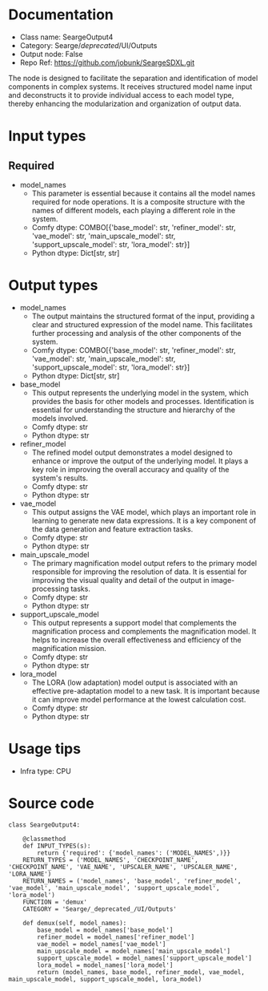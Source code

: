 # Documentation
- Class name: SeargeOutput4
- Category: Searge/_deprecated_/UI/Outputs
- Output node: False
- Repo Ref: https://github.com/jobunk/SeargeSDXL.git

The node is designed to facilitate the separation and identification of model components in complex systems. It receives structured model name input and deconstructs it to provide individual access to each model type, thereby enhancing the modularization and organization of output data.

# Input types
## Required
- model_names
    - This parameter is essential because it contains all the model names required for node operations. It is a composite structure with the names of different models, each playing a different role in the system.
    - Comfy dtype: COMBO[{'base_model': str, 'refiner_model': str, 'vae_model': str, 'main_upscale_model': str, 'support_upscale_model': str, 'lora_model': str}]
    - Python dtype: Dict[str, str]

# Output types
- model_names
    - The output maintains the structured format of the input, providing a clear and structured expression of the model name. This facilitates further processing and analysis of the other components of the system.
    - Comfy dtype: COMBO[{'base_model': str, 'refiner_model': str, 'vae_model': str, 'main_upscale_model': str, 'support_upscale_model': str, 'lora_model': str}]
    - Python dtype: Dict[str, str]
- base_model
    - This output represents the underlying model in the system, which provides the basis for other models and processes. Identification is essential for understanding the structure and hierarchy of the models involved.
    - Comfy dtype: str
    - Python dtype: str
- refiner_model
    - The refined model output demonstrates a model designed to enhance or improve the output of the underlying model. It plays a key role in improving the overall accuracy and quality of the system's results.
    - Comfy dtype: str
    - Python dtype: str
- vae_model
    - This output assigns the VAE model, which plays an important role in learning to generate new data expressions. It is a key component of the data generation and feature extraction tasks.
    - Comfy dtype: str
    - Python dtype: str
- main_upscale_model
    - The primary magnification model output refers to the primary model responsible for improving the resolution of data. It is essential for improving the visual quality and detail of the output in image-processing tasks.
    - Comfy dtype: str
    - Python dtype: str
- support_upscale_model
    - This output represents a support model that complements the magnification process and complements the magnification model. It helps to increase the overall effectiveness and efficiency of the magnification mission.
    - Comfy dtype: str
    - Python dtype: str
- lora_model
    - The LORA (low adaptation) model output is associated with an effective pre-adaptation model to a new task. It is important because it can improve model performance at the lowest calculation cost.
    - Comfy dtype: str
    - Python dtype: str

# Usage tips
- Infra type: CPU

# Source code
```
class SeargeOutput4:

    @classmethod
    def INPUT_TYPES(s):
        return {'required': {'model_names': ('MODEL_NAMES',)}}
    RETURN_TYPES = ('MODEL_NAMES', 'CHECKPOINT_NAME', 'CHECKPOINT_NAME', 'VAE_NAME', 'UPSCALER_NAME', 'UPSCALER_NAME', 'LORA_NAME')
    RETURN_NAMES = ('model_names', 'base_model', 'refiner_model', 'vae_model', 'main_upscale_model', 'support_upscale_model', 'lora_model')
    FUNCTION = 'demux'
    CATEGORY = 'Searge/_deprecated_/UI/Outputs'

    def demux(self, model_names):
        base_model = model_names['base_model']
        refiner_model = model_names['refiner_model']
        vae_model = model_names['vae_model']
        main_upscale_model = model_names['main_upscale_model']
        support_upscale_model = model_names['support_upscale_model']
        lora_model = model_names['lora_model']
        return (model_names, base_model, refiner_model, vae_model, main_upscale_model, support_upscale_model, lora_model)
```